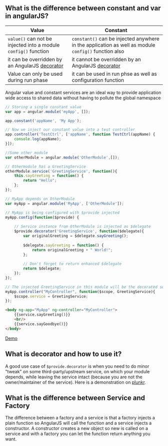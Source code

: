 ## What is the difference between constant and var in angularJS?
| Value      | Constant | 
|------------|----------|
| ```value()``` can not be injected into a module ```config()``` function   | ```constant()``` can be injected anywhere in the application as well as module ```config()``` function also| 
| it can be overridden by an AngularJS [decorator](https://docs.angularjs.org/api/auto/service/$provide#decorator) | it cannot be overridden by an AngularJS [decorator](https://docs.angularjs.org/api/auto/service/$provide#decorator) |
| Value can only be used during run phase | it can be used in run phse as well as configuration function |

Angular value and constant services are an ideal way to provide application wide access to shared data without having to pollute the global namespace

```js
// Storing a single constant value
var app = angular.module('myApp', []);

app.constant('appName', 'My App');

// Now we inject our constant value into a test controller
app.controller('TestCtrl', ['appName', function TestCtrl(appName) {
    console.log(appName);
}]);
```

```js
//Some other module
var otherModule = angular.module('OtherModule',[]);

// Othermodule has a GreetingService
otherModule.service('GreetingService', function(){
    this.sayGreeting = function() {
        return "Hello";
    };
});

// MyApp depends on OtherModule
var myApp = angular.module('MyApp', ['OtherModule']);

// MyApp is being configured with $provide injected
myApp.config(function($provide) {
   
    // Service instance from OtherModule is injected as $delegate
    $provide.decorator('GreetingService', function($delegate){
        var originalGreeting = $delegate.sayGreeting();
        
        $delegate.sayGreeting = function() {
            return originalGreeting + " World!";
        };
       
        // Don't forget to return enhanced $delegate
        return $delegate;
    });
});

// The injected GreetingService in this module will be the decorated service
myApp.controller("MyController", function($scope, GreetingService){
    $scope.service = GreetingService;
});
```
```html
<body ng-app="MyApp" ng-controller="MyController">
    {{service.sayGreeting()}}
    <br/>
    {{service.sayGoodbye()}}
</body>
```
[Demo](http://jsfiddle.net/anandmanisankar/jd86qerb/)

## What is decorator and how to use it?

A good use case of ```$provide.decorator``` is when you need to do minor "tweak" on some third-party/upstream service, on which your module depends, while leaving the service intact (because you are not the owner/maintainer of the service). Here is a demonstration on [plunkr](https://plnkr.co/edit/lj9srM2KXZmwmTxLb1p7?p=preview).

## What is the difference between Service and Factory

The difference between a factory and a service is that a factory injects a plain function so AngularJS will call the function and a service injects a constructor. A constructor creates a new object so new is called on a service and with a factory you can let the function return anything you want.
